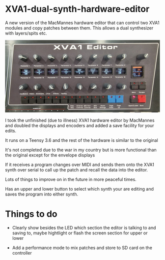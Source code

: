 # XVA1-dual-synth-hardware-editor

A new version of the MacMannes hardware editor that can control two XVA1 modules and copy patches between them. This allows a dual synthesizer with layers/spits etc.

![xva1_dual](Photos/xva1_dual.jpg)

I took the unfinished (due to illness) XVA1 hardware editor by MacMannes and doubled the displays and encoders and added a save facility for your edits.

It runs on a Teensy 3.6 and the rest of the hardware is similar to the original

It's not completed due to the war in my country but is more functional than the original except for the envelope displays

If it receives a program changes over MIDI and sends them onto the XVA1 synth over serial to call up the patch and recall the data into the editor.

Lots of things to improve on in the future in more peaceful times.

Has an upper and lower button to select which synth your are editing and saves the program into either synth.

# Things to do

- Clearly show besides the LED which section the editor is talking to and saving to, maybe hightlight or flash the screen section for upper or lower

- Add a performance mode to mix patches and store to SD card on the controller
